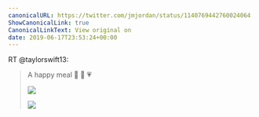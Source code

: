 ```yaml
---
canonicalURL: https://twitter.com/jmjordan/status/1140769442760024064
ShowCanonicalLink: true
CanonicalLinkText: View original on
date: 2019-06-17T23:53:24+00:00
---
```

RT @taylorswift13:
> A happy meal 🍔 🍟 💗 
> 
> ![](/images/1140602666890014720-D9Q8E8qW4AAmBOv.jpg)
> 
> ![](/images/1140602666890014720-D9Q8E8pWwAAzVRY.jpg)